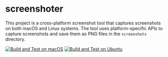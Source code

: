 # screenshoter
This project is a cross-platform screenshot tool that captures screenshots on both macOS and Linux systems.
The tool uses platform-specific APIs to capture screenshots and save them as PNG files in the `screenshots` directory.

[![Build and Test on macOS](https://github.com/harou24/screenshoter/actions/workflows/build-macos.yml/badge.svg)](https://github.com/harou24/screenshoter/actions/workflows/build-macos.yml)
[![Build and Test on Ubuntu](https://github.com/harou24/screenshoter/actions/workflows/build-ubuntu.yml/badge.svg)](https://github.com/harou24/screenshoter/actions/workflows/build-ubuntu.yml)
